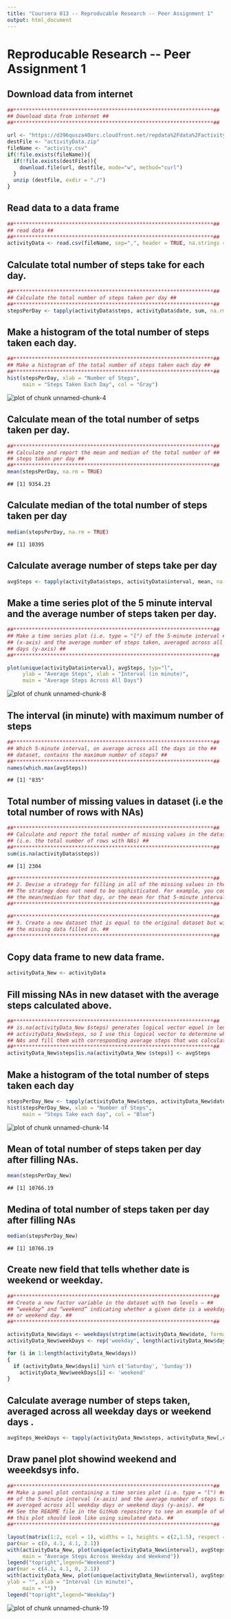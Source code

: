 ```yaml
---
title: "Coursera 013 -- Reproducable Research -- Peer Assignment 1"
output: html_document
---
```

# Reproducable Research -- Peer Assignment 1

## Download data from internet

```r
##*****************************************************************##
## Download data from internet ##
##*****************************************************************##

url <- "https://d396qusza40orc.cloudfront.net/repdata%2Fdata%2Factivity.zip"
destFile <- "activityData.zip"
fileName <- "activity.csv"
if(!file.exists(fileName)){
  if(!file.exists(destFile)){
    download.file(url, destfile, mode="w", method="curl")
  }
  unzip (destfile, exdir = "./")
}
```
## Read data to a data frame 

```r
##*****************************************************************##
## read data ##
##*****************************************************************##
activityData <- read.csv(fileName, sep=",", header = TRUE, na.strings = "NA")
```
## Calculate total number of steps take for each day.

```r
##*****************************************************************##
## Calculate the total number of steps taken per day ##
##*****************************************************************##
stepsPerDay <- tapply(activityData$steps, activityData$date, sum, na.rm = TRUE)
```
## Make a histogram of the total number of steps taken each day. 

```r
##*****************************************************************##
## Make a histogram of the total number of steps taken each day ##
##*****************************************************************##
hist(stepsPerDay, xlab = "Number of Steps",
     main = "Steps Taken Each Day", col = "Gray")
```

![plot of chunk unnamed-chunk-4](figure/unnamed-chunk-4-1.png) 
## Calculate mean of the total number of setps taken per day. 

```r
##*****************************************************************##
## Calculate and report the mean and median of the total number of ## 
## steps taken per day ##
##*****************************************************************##
mean(stepsPerDay, na.rm = TRUE)
```

```
## [1] 9354.23
```
## Calculate median of the total number of steps taken per day

```r
median(stepsPerDay, na.rm = TRUE)
```

```
## [1] 10395
```
## Calculate average number of steps take per day

```r
avgSteps <- tapply(activityData$steps, activityData$interval, mean, na.rm = TRUE)
```
## Make a time series plot of the 5 minute interval and the average number of steps taken per day.

```r
##*****************************************************************##
## Make a time series plot (i.e. type = "l") of the 5-minute interval ##
## (x-axis) and the average number of steps taken, averaged across all ##
## days (y-axis) ##
##*****************************************************************##

plot(unique(activityData$interval), avgSteps, typ="l", 
     ylab = "Average Steps", xlab = "Interval (in minute)",
     main = "Average Steps Across All Days")
```

![plot of chunk unnamed-chunk-8](figure/unnamed-chunk-8-1.png) 
## The interval (in minute) with maximum number of steps

```r
##*****************************************************************##
## Which 5-minute interval, on average across all the days in the ##
## dataset, contains the maximum number of steps? ##
##*****************************************************************##
names(which.max(avgSteps))
```

```
## [1] "835"
```
## Total number of missing values in dataset (i.e the total number of rows with NAs)

```r
##*****************************************************************##
## Calculate and report the total number of missing values in the dataset ## 
## (i.e. the total number of rows with NAs) ##
##*****************************************************************##
sum(is.na(activityData$steps))
```

```
## [1] 2304
```

```r
##*****************************************************************##
## 2. Devise a strategy for filling in all of the missing values in the dataset. ##
## The strategy does not need to be sophisticated. For example, you could use ## 
## the mean/median for that day, or the mean for that 5-minute interval,etc. ##
##*****************************************************************##

##*****************************************************************##
## 3. Create a new dataset that is equal to the original dataset but with ## 
## the missing data filled in. ##
##*****************************************************************##
```
## Copy data frame to new data frame. 

```r
activityData_New <- activityData
```
## Fill missing NAs in new dataset with the average steps calculated above. 

```r
##*****************************************************************##
## is.na(activityData_New $steps) generates logical vector equel in length as ## 
## activityData_New$steps, so I use this logical vector to determine which are ## 
## NAs and fill them with corresponding average steps that was calculated and stored ## on acgSteps. ##
##*****************************************************************##
activityData_New$steps[is.na(activityData_New $steps)] <- avgSteps
```

## Make a histogram of the total number of steps taken each day

```r
stepsPerDay_New <- tapply(activityData_New$steps, activityData_New$date, sum)
hist(stepsPerDay_New, xlab = "Number of Steps",
     main = "Steps Take each day", col = "Blue")
```

![plot of chunk unnamed-chunk-14](figure/unnamed-chunk-14-1.png) 
## Mean of total number of steps taken per day after filling NAs.

```r
mean(stepsPerDay_New)
```

```
## [1] 10766.19
```
## Medina of total number of steps taken per day after filling NAs

```r
median(stepsPerDay_New)
```

```
## [1] 10766.19
```
## Create new field that tells whether date is weekend or weekday.

```r
##*****************************************************************##
## Create a new factor variable in the dataset with two levels – ## 
## “weekday” and “weekend” indicating whether a given date is a weekday ## 
## or weekend day. ##
##*****************************************************************##

activityData_New$days <- weekdays(strptime(activityData_New$date, format = "%Y-%m-%d"))
activityData_New$weekDays <- rep('weekday', length(activityData_New$days))

for (i in 1:length(activityData_New$days))
{
  if (activityData_New$days[i] %in% c('Saturday', 'Sunday'))
    activityData_New$weekDays[i] <- 'weekend'
}
```
## Calculate average number of steps taken, averaged across all weekday days or weekend days .

```r
avgSteps_WeekDays <- tapply(activityData_New$steps, activityData_New[,c('interval', 'weekDays')], mean)
```
## Draw panel plot showind weekend and weeekdsys info. 

```r
##*****************************************************************##
## Make a panel plot containing a time series plot (i.e. type = "l") ## 
## of the 5-minute interval (x-axis) and the average number of steps taken, 
## averaged across all weekday days or weekend days (y-axis). ##
## See the README file in the GitHub repository to see an example of what ## 
## this plot should look like using simulated data. ##
##*****************************************************************##

layout(matrix(1:2, ncol = 1), widths = 1, heights = c(2,1.5), respect = FALSE)
par(mar = c(0, 4.1, 4.1, 2.1))
with(activityData_New, plot(unique(activityData_New$interval), avgSteps_WeekDays[,'weekend'], typ="l",ylab = "Average Steps", xaxt = 'n', 
     main = "Average Steps Across Weekday and Weekend"))
legend("topright",legend="Weekend")
par(mar = c(4.1, 4.1, 0, 2.1))
with(activityData_New, plot(unique(activityData_New$interval), avgSteps_WeekDays[,'weekday'], typ="l",
ylab = "", xlab = "Interval (in minute)",
     main = ""))
legend("topright",legend="Weekday")
```

![plot of chunk unnamed-chunk-19](figure/unnamed-chunk-19-1.png) 

